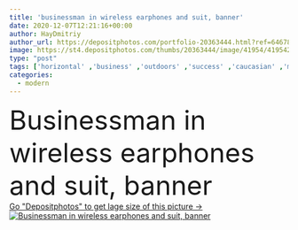 ```yaml
---
title: 'businessman in wireless earphones and suit, banner'
date: 2020-12-07T12:21:16+00:00
author: HayDmitriy
author_url: https://depositphotos.com/portfolio-20363444.html?ref=64678756
image: https://st4.depositphotos.com/thumbs/20363444/image/41954/419542118/api_thumb_450.jpg?forcejpeg=true
type: "post"
tags: ['horizontal' ,'business' ,'outdoors' ,'success' ,'caucasian' ,'man' ,'crop' ,'banner' ,'modern' ,'architecture' ,'building' ,'corporate' ,'urban' ,'suit' ,'electronic' ,'wireless' ,'professional' ,'businessman' ,'music' ,'listen' ,'tie' ,'handsome' ,'earphones' ,'bearded' ,'copy space' ,'one person' ,'formal wear' ,'look away' ,'website header' ]
categories: 
  - modern
---
```

<div aling="center">
            <font size="60"> Businessman in wireless earphones and suit, banner</font>   
</div>
<div>
    <a href='https://depositphotos.com/419542118/stock-photo-businessman-wireless-earphones-suit-banner.html?ref=64678756' target=_blank > Go "Depositphotos" to get lage size of this picture ->
        <img href='https://depositphotos.com/419542118/stock-photo-businessman-wireless-earphones-suit-banner.html?ref=64678756' src='https://st4.depositphotos.com/20363444/41954/i/950/depositphotos_419542118-stock-photo-businessman-wireless-earphones-suit-banner.jpg?forcejpeg=true' alt='Businessman in wireless earphones and suit, banner' >
    </a>
</div>
